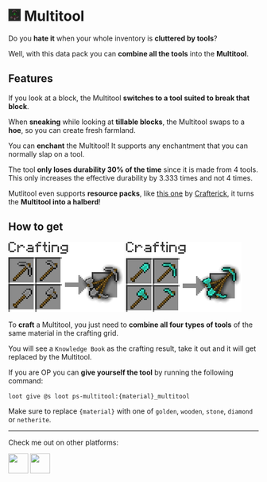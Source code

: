 # <img src="src/pack.png" height=25> **Multitool**

Do you **hate it** when your whole inventory is **cluttered by tools**?

Well, with this data pack you can **combine all the tools** into the **Multitool**.

## **Features**
If you look at a block, the Multitool **switches to a tool suited to break that block**.

When **sneaking** while looking at **tillable blocks**, the Multitool swaps to a **hoe**, so you can create fresh farmland.

You can **enchant** the Multitool!
It supports any enchantment that you can normally slap on a tool.

The tool **only loses durability 30% of the time** since it is made from 4 tools.<br>
This only increases the effective durability by 3.333 times and not 4 times.

Mutlitool even supports **resource packs**, like [this one](https://www.planetminecraft.com/texture-pack/multitool-halberds/) by [Crafterick](https://www.planetminecraft.com/member/craftrick/), it turns the **Multitool into a halberd**!

## **How to get**

![craft_stone_multitool](images/craft_stone_multitool.png)
![craft_diamond_multitool](images/craft_diamond_multitool.png)

To **craft** a Multitool, you just need to **combine all four types of tools** of the same material in the crafting grid.

You will see a `Knowledge Book` as the crafting result, take it out and it will get replaced by the Multitool.

If you are OP you can **give yourself the tool** by running the following command:
```mcfunction
loot give @s loot ps-multitool:{material}_multitool
```
Make sure to replace `{material}` with one of `golden`, `wooden`, `stone`, `diamond` or `netherite`.

---
Check me out on other platforms:

[<img src="https://docs.modrinth.com/img/logo.svg" height="40" width="40"/>](https://modrinth.com/user/PuckiSilver)
[<img src="https://www.planetminecraft.com/images/layout/favicon-64.png" height="40" width="40"/>](https://www.planetminecraft.com/member/puckisilver)
